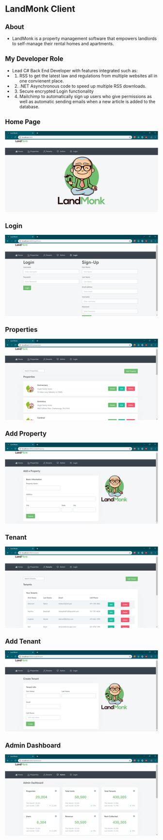 # LandMonk Client

## About
* LandMonk is a property management software that empowers landlords to self-manage their rental homes and apartments. 

## My Developer Role
* Lead C# Back End Developer with features integrated such as:
* 1. RSS to get the latest law and regulations from multiple websites all in one convienent place.
* 2. .NET Asynchronous code to speed up multiple RSS downloads.
* 3. Secure encrypted Login functionality
* 4. Mailchimp to automatically sign up users who give permissions as well as automatic sending emails when a new article is added to the database.


## Home Page
![Home](https://github.com/theoriginalcaliforniaburrito/MyLandMonkClient/blob/master/landmonkclient/LMHome.png?raw=true "Title")

## Login
![Login](https://github.com/theoriginalcaliforniaburrito/MyLandMonkClient/blob/master/landmonkclient/LMLogin.png?raw=true "Title")

## Properties
![Properties](https://github.com/theoriginalcaliforniaburrito/MyLandMonkClient/blob/master/landmonkclient/LMProperty.png?raw=true "Title")

## Add Property
![AddProperty](https://github.com/theoriginalcaliforniaburrito/MyLandMonkClient/blob/master/landmonkclient/LMAddProperty.png?raw=true "Title")

## Tenant
![Tenant](https://github.com/theoriginalcaliforniaburrito/MyLandMonkClient/blob/master/landmonkclient/LMTenant.png?raw=true "Title")

## Add Tenant
![AddTenant](https://github.com/theoriginalcaliforniaburrito/MyLandMonkClient/blob/master/landmonkclient/LMAddTenant.png?raw=true "Title")

## Admin Dashboard
![AdminDashboard](https://github.com/theoriginalcaliforniaburrito/MyLandMonkClient/blob/master/landmonkclient/LMDashboard.png?raw=true "Title")
